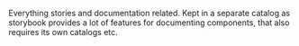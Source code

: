 Everything stories and documentation related. Kept in a separate catalog as storybook provides a lot of features for documenting components, that also requires its own catalogs etc.
